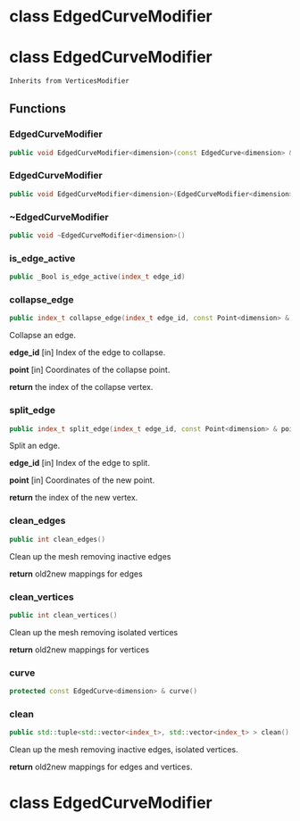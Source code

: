 # class EdgedCurveModifier

# class EdgedCurveModifier


```cpp
Inherits from VerticesModifier
```



## Functions

### EdgedCurveModifier<dimension>

```cpp
public void EdgedCurveModifier<dimension>(const EdgedCurve<dimension> & curve, EdgedCurveBuilder<dimension> & builder)
```


### EdgedCurveModifier<dimension>

```cpp
public void EdgedCurveModifier<dimension>(EdgedCurveModifier<dimension> && other)
```


### ~EdgedCurveModifier<dimension>

```cpp
public void ~EdgedCurveModifier<dimension>()
```


### is_edge_active

```cpp
public _Bool is_edge_active(index_t edge_id)
```


### collapse_edge

```cpp
public index_t collapse_edge(index_t edge_id, const Point<dimension> & point)
```


 Collapse an edge.

**edge_id** [in] Index of the edge to collapse.

**point** [in] Coordinates of the collapse point.

**return** the index of the collapse vertex.

### split_edge

```cpp
public index_t split_edge(index_t edge_id, const Point<dimension> & point)
```


 Split an edge.

**edge_id** [in] Index of the edge to split.

**point** [in] Coordinates of the new point.

**return** the index of the new vertex.

### clean_edges

```cpp
public int clean_edges()
```


 Clean up the mesh removing inactive edges

**return** old2new mappings for edges

### clean_vertices

```cpp
public int clean_vertices()
```


 Clean up the mesh removing isolated vertices

**return** old2new mappings for vertices

### curve

```cpp
protected const EdgedCurve<dimension> & curve()
```


### clean

```cpp
public std::tuple<std::vector<index_t>, std::vector<index_t> > clean()
```

 Clean up the mesh removing inactive edges, isolated vertices.

**return** old2new mappings for edges and vertices.



# class EdgedCurveModifier

